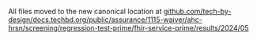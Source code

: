 All files moved to the new canonical location at
[github.com/tech-by-design/docs.techbd.org/public/assurance/1115-waiver/ahc-hrsn/screening/regression-test-prime/fhir-service-prime/results/2024/05](https://github.com/tech-by-design/docs.techbd.org/public/assurance/1115-waiver/ahc-hrsn/screening/regression-test-prime/fhir-service-prime/results/2024/05)
